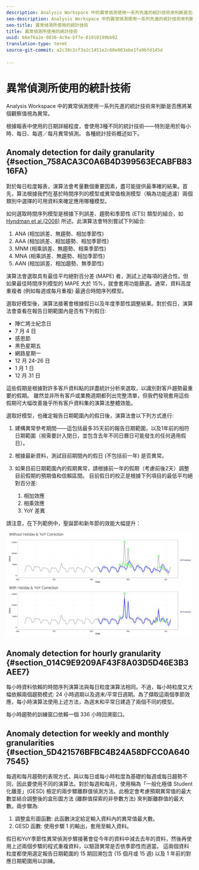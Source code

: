 ```yaml
---
description: Analysis Workspace 中的異常偵測使用一系列先進的統計技術來判斷是否應將某個觀察值視為異常。
seo-description: Analysis Workspace 中的異常偵測使用一系列先進的統計技術來判斷是否應將某個觀察值視為異常。
seo-title: 異常偵測所使用的統計技術
title: 異常偵測所使用的統計技術
uuid: b6ef6a2e-0836-4c9a-bf7e-01910199bb92
translation-type: tm+mt
source-git-commit: a2c38c2cf3a2c1451e2c60e003ebe1fa9bfd145d

---
```



# 異常偵測所使用的統計技術

Analysis Workspace 中的異常偵測使用一系列先進的統計技術來判斷是否應將某個觀察值視為異常。

根據報表中使用的日期詳細程度，會使用3種不同的統計技術——特別是用於每小時、每日、每週／每月異常偵測。 各種統計技術概述如下。

## Anomaly detection for daily granularity {#section_758ACA3C0A6B4D399563ECABFB8316FA}

對於每日粒度報表，演算法會考量數個重要因素，盡可能提供最準確的結果。首先，算法根據我們在基於時間序列的模型或異常值檢測模型（稱為功能過濾）兩個類別中選擇的可用資料來確定應用哪種模型。

如何選取時間序列模型是根據下列誤差、趨勢和季節性 (ETS) 類型的組合，如 [Hyndman et al.(2008)](https://www.springer.com/us/book/9783540719168) 所述。此演算法會特別嘗試下列組合:

1. ANA (相加誤差、無趨勢、相加季節性)
1. AAA (相加誤差、相加趨勢、相加季節性)
1. MNM (相乘誤差、無趨勢、相乘季節性)
1. MNA (相乘誤差、無趨勢、相加季節性)
1. AAN (相加誤差、相加趨勢、無季節性)

演算法會選取具有最佳平均絕對百分差 (MAPE) 者，測試上述每項的適合性。但如果最佳時間序列模型的 MAPE 大於 15%，就會套用功能篩選。通常，資料高度重複者 (例如每週或每月重複) 最適合時間序列模型。

選取好模型後，演算法接著會根據假日以及年度季節性調整結果。對於假日，演算法會查看在報告日期範圍內是否有下列假日:

* 陣亡將士紀念日
* 7 月 4 日
* 感恩節
* 黑色星期五
* 網路星期一
* 12 月 24-26 日
* 1 月 1 日
* 12 月 31 日

這些假期是根據對許多客戶資料點的詳盡統計分析來選取，以識別對客戶趨勢最重要的假期。 雖然並非所有客戶或業務週期都列出完整清單，但我們發現套用這些假期可大幅改善幾乎所有客戶資料集的演算法整體效能。

選取好模型，也確定報告日期範圍內的假日後，演算法會以下列方式進行:

1. 建構異常參考期間——這包括最多35天前的報告日期範圍，以及1年前的相符日期範圍（視需要計入閏日，並包含去年不同日曆日可能發生的任何適用假日）。
1. 根據最新資料，測試目前期間內的假日 (不包括前一年) 是否異常。
1. 如果目前日期範圍內的假期異常，請根據前一年的假期（考慮前後2天）調整目前假期的預期值和信賴區間。 目前假日的校正是根據下列項目的最低平均絕對百分差:

   1. 相加效應
   1. 相乘效應
   1. YoY 差異

請注意，在下列範例中，聖誕節和新年節的效能大幅提升：

![](assets/anomaly_statistics.png)

## Anomaly detection for hourly granularity {#section_014C9E9209AF43F8A03D5D46E3B3AEE7}

每小時資料依賴的時間序列演算法與每日粒度演算法相同。不過，每小時粒度又大幅依賴兩個趨勢模式: 24 小時週期以及週末/平常日週期。為了擷取這兩個季節效應，每小時演算法使用上述方法，為週末和平常日建造了兩個不同的模型。

每小時趨勢的訓練窗口依賴一個 336 小時回溯窗口。

## Anomaly detection for weekly and monthly granularities {#section_5D421576BFBC4B24A58DFCC0A6407545}

每週和每月趨勢的表現方式，與以每日或每小時粒度為基礎的每週或每日趨勢不同，因此要使用不同的演算法。對於每週和每月，使用稱為「一般化極值 Student 化離差」(GESD) 檢定的兩步驟離群值偵測方法。此檢定會考慮預期異常值的最大數並結合調整後的盒形圖方法 (離群值探索的非參數方法) 來判斷離群值的最大數。兩步驟為:

1. 調整盒形圖函數: 此函數決定給定輸入資料內的異常值最大數。
1. GESD 函數: 使用步驟 1 的輸出，套用至輸入資料。

假日和YoY季節性異常偵測步驟接著會從今年的資料中減去去年的資料，然後再使用上述兩個步驟的程式重複資料，以驗證異常是否依季節性而適當。 這兩個資料粒度都使用選定報告日期範圍的 15 期回溯包含 (15 個月或 15 週) 以及 1 年前的對應日期範圍用以訓練。
